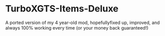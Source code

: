 # TurboXGTS-Items-Deluxe
A ported version of my 4 year-old mod, hopefullyfixed up, improved, and always 100% working every time (or your money back guaranteed!)
